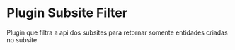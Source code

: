 # Plugin Subsite Filter
Plugin que filtra a api dos subsites para retornar somente entidades criadas no subsite